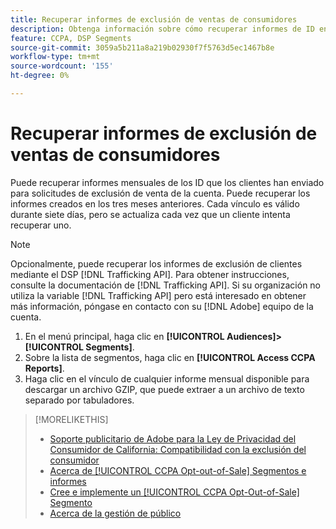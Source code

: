 ```yaml
---
title: Recuperar informes de exclusión de ventas de consumidores
description: Obtenga información sobre cómo recuperar informes de ID enviados para solicitudes de exclusión de venta.
feature: CCPA, DSP Segments
source-git-commit: 3059a5b211a8a219b02930f7f5763d5ec1467b8e
workflow-type: tm+mt
source-wordcount: '155'
ht-degree: 0%

---
```


# Recuperar informes de exclusión de ventas de consumidores

Puede recuperar informes mensuales de los ID que los clientes han enviado para solicitudes de exclusión de venta de la cuenta. Puede recuperar los informes creados en los tres meses anteriores. Cada vínculo es válido durante siete días, pero se actualiza cada vez que un cliente intenta recuperar uno.

>[!NOTE]
>
>Opcionalmente, puede recuperar los informes de exclusión de clientes mediante el DSP [!DNL Trafficking API]. Para obtener instrucciones, consulte la documentación de [!DNL Trafficking API]. Si su organización no utiliza la variable [!DNL Trafficking API] pero está interesado en obtener más información, póngase en contacto con su [!DNL Adobe] equipo de la cuenta.

1. En el menú principal, haga clic en **[!UICONTROL Audiences]>[!UICONTROL Segments]**.
1. Sobre la lista de segmentos, haga clic en **[!UICONTROL Access CCPA Reports]**.
1. Haga clic en el vínculo de cualquier informe mensual disponible para descargar un archivo GZIP, que puede extraer a un archivo de texto separado por tabuladores.

>[!MORELIKETHIS]
>
>* [Soporte publicitario de Adobe para la Ley de Privacidad del Consumidor de California: Compatibilidad con la exclusión del consumidor](/help/privacy/ccpa-opt-out-of-sale.md)
>* [Acerca de [!UICONTROL CCPA Opt-out-of-Sale] Segmentos e informes](ccpa-opt-out-about.md)
>* [Cree e implemente un [!UICONTROL CCPA Opt-Out-of-Sale] Segmento](ccpa-opt-out-segment-create.md)
>* [Acerca de la gestión de público](audience-about.md)

